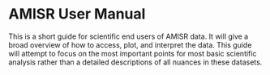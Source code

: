 # AMISR User Manual


This is a short guide for scientific end users of AMISR data.  It will give a broad overview of how to access, plot, and interpret the data.  This guide will attempt to focus on the most important points for most basic scientific analysis rather than a detailed descriptions of all nuances in these datasets.

```{tableofcontents}
```
